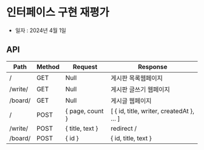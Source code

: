 # 인터페이스 구현 재평가

- 일자 : 2024년 4월 1일

## API

| Path    | Method | Request         | Response                                |
| ------- | ------ | --------------- | --------------------------------------- |
| /       | GET    | Null            | 게시판 목록웹페이지                     |
| /write/ | GET    | Null            | 게시판 글쓰기 웹페이지                  |
| /board/ | GET    | Null            | 게시글 웹페이지                         |
| /       | POST   | { page, count } | [ { id, title, writer, createdAt }, … ] |
| /write/ | POST   | { title, text } | redirect /                              |
| /board/ | POST   | { id }          | { id, title, text }                     |
